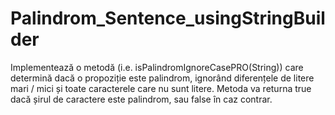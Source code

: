 # Palindrom_Sentence_usingStringBuilder

Implementează o metodă (i.e. isPalindromIgnoreCasePRO(String)) care determină dacă o propoziție este palindrom, ignorând diferențele de litere mari / mici și toate caracterele 
care nu sunt litere. Metoda va returna true dacă șirul de caractere este palindrom, sau false în caz contrar.

